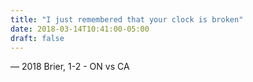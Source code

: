 ```yaml
---
title: "I just remembered that your clock is broken"
date: 2018-03-14T10:41:00-05:00
draft: false
---
```

— 2018 Brier, 1-2 - ON vs CA